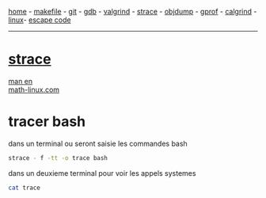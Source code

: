 [home](README.md) - [makefile](makefile.md) - [git](git.md) - [gdb](gdb.md) - [valgrind](valgrind.md) - [strace](strace.md) - [objdump](objdump.md) - [gprof](gprof.md) - [calgrind](callgrind.md) - [linux](linux.md)- [escape code](ainsi_escape_code.md)

***

# [strace](https://strace.io/)
[man en](https://man7.org/linux/man-pages/man1/strace.1.html)  
[math-linux.com](https://www.math-linux.com/linux/tutoriels-linux/article/strace-outil-de-depannage-linux-debugging)

# tracer bash
dans un terminal ou seront saisie les commandes bash
```bash
strace - f -tt -o trace bash
```
dans un deuxieme terminal pour voir les appels systemes
```bash
cat trace
```
